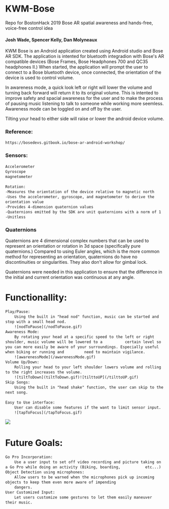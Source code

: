 # KWM-Bose
Repo for BostonHack 2019 Bose AR spatial awareness and hands-free, voice-free control idea

#### Josh Wade, Spencer Kelly, Dan Molyneaux

KWM Bose is an Android application created using Android studio and Bose AR SDK. The application is intented for bluetooth integradion with Bose's AR compatible devices (Bose Frames, Bose Headphones 700 and QC35 headphones II.) When started, the application will prompt the user to connect to a Bose bluetooth device, once connected, the orientation of the device is used to control volume.

In awareness mode, a quick look left or right will lower the volume and turning back forward will return it to its original volume. This is intented to improve safety and spacial awareness for the user and to make the process of pausing music listening to talk to someone while working more seemless. Awareness mode can be toggled on and off by the user.

Tilting your head to either side will raise or lower the android device volume. 



### Reference:
	https://bosedevs.gitbook.io/bose-ar-android-workshop/
	
### Sensors:
	Accelerometer
	Gyroscope
	magnetometer

	Rotation:
	-Measures the orientation of the device relative to magnetic north
	-Uses the accelerometer, gyroscope, and magnetometer to derive the orientation value
	-Provides 4-dimension quaternion values
	-Quaternions emitted by the SDK are unit quaternions with a norm of 1
	-Unitless
	
### Quaternions

Quaternions are 4 dimensional complex numbers that can be used to represent an orientation or rotation in 3d space (specifically pure quaternions.) Compared to using Euler angles, which is the more common method for representing an orientation, quaternions do have no discontinuities or singularities. They also don't allow for gimbal lock. 

Quaternions were needed in this application to ensure that the difference in the initial and current orientation was continuous at any angle. 

# Functionallity:
	Play/Pause:
		Using the built in "head nod" function, music can be started and stop with a small head nod.
		![nodToPause](/nodToPause.gif)
	Awareness Mode:
		By rotating your head at a specific speed to the left or right shoulder, music volume will be lowered to a 			certain level so you can more easily be aware of your surroundings. Especially useful when biking or running and 		 need to maintain vigilance.
		![awarenessMode](/awarenessMode.gif)
	Volume Up/Down:
		Rolling your head to your left shoulder lowers volume and rolling to the right increases the volume. 
		![tiltToDown](tiltToDown.gif)![tilttoUP](/tilttoUP.gif)
	Skip Songs:
		Using the built in "head shake" function, the user can skip to the next song.
		
	Easy to Use interface:
		User can disable some features if the want to limit sensor input.
		![tapToFocus](/tapToFocus.gif)
![](https://media.giphy.com/media/ZFulMwFYT1EYcXktX0/giphy.gif)
# Future Goals:
	Go Pro Incorporation:
		Use a user input to set off video recording and picture taking on a Go Pro while doing an activity (Biking, boarding, 			etc...)
	Object Detection using microphones:
		Allow users to be warned when the microphones pick up incoming objects to keep them even more aware of impending
		dangers.
	User Customized Input:
		Let users customize some gestures to let them easily maneuver their music.
		
	

